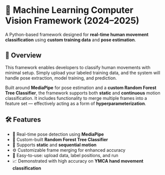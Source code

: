 # 🧠 Machine Learning Computer Vision Framework (2024–2025)

A Python-based framework designed for **real-time human movement classification** using **custom training data** and **pose estimation**.

## 🚀 Overview

This framework enables developers to classify human movements with minimal setup. Simply upload your labeled training data, and the system will handle pose extraction, model training, and prediction.

Built around **MediaPipe** for pose estimation and a **custom Random Forest Tree Classifier**, the framework supports both **static** and **continuous** motion classification. It includes functionality to merge multiple frames into a feature set — effectively acting as a form of **hyperparameterization**.

## 🛠 Features

- 📸 Real-time pose detection using **MediaPipe**
- 🌲 Custom-built **Random Forest Tree Classifier**
- 🔁 Supports **static** and **sequential motion**
- ⚙️ Customizable frame merging for enhanced accuracy
- 🧩 Easy-to-use: upload data, label positions, and run
- 📈 Demonstrated with high accuracy on **YMCA hand movement classification**
